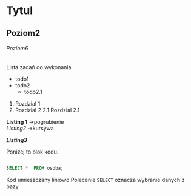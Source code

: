 # Tytul
## Poziom2
###### Poziom6

Lista zadań do wykonania
* todo1
* todo2
  * todo2.1

1. Rozdzial 1
2. Rozdzial 2
  2.1 Rozdzial 2.1

**Listing 1** ->pogrubienie  
_Listing2_ ->kursywa

**_Listing3_** 

Ponizej to blok kodu.  
```` sql

SELECT *  FROM osoba;
````

Kod umieszczany liniowo.Polecenie `SELECT` oznacza wybranie danych z bazy
